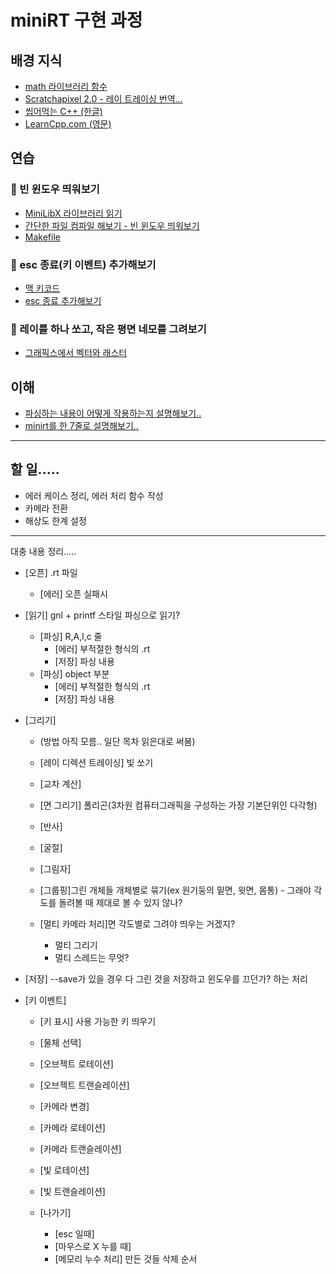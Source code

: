 # miniRT 구현 과정

## 배경 지식
- [math 라이브러리 함수](math-h-함수)
- [Scratchapixel 2.0 - 레이 트레이싱 번역...](Scratchapixel번역)
- [씹어먹는 C++ (한글)](https://modoocode.com/135)
- [LearnCpp.com (영문)](https://www.learncpp.com/)




## 연습

### 🐣 빈 윈도우 띄워보기
- [MiniLibX 라이브러리 읽기](miniRT라이브러리)
- [간단한 파일 컴파일 해보기 - 빈 윈도우 띄워보기](miniRT창띄우기)
- [Makefile](miniRT-Makefile)

### 🐣 esc 종료(키 이벤트) 추가해보기 
- [맥 키코드](맥-키코드)
- [esc 종료 추가해보기](miniRT종료해보기)

### 🐣 레이를 하나 쏘고, 작은 평면 네모를 그려보기
- [그래픽스에서 벡터와 래스터](벡터)




## 이해
- [파싱하는 내용이 어떻게 작용하는지 설명해보기..](miniRT-파싱)
- [minirt를 한 7줄로 설명해보기..](miniRT요약)



---------

## 할 일.....

- 에러 케이스 정리, 에러 처리 함수 작성
- 카메라 전환
- 해상도 한계 설정











--------------------------
대충 내용 정리.....


- [오픈] .rt 파일
    - [에러] 오픈 실패시
- [읽기] gnl + printf 스타일 파싱으로 읽기?
    - [파싱] R,A,l,c 줄
        - [에러] 부적절한 형식의 .rt 
        - [저장] 파싱 내용
    - [파싱] object 부분
        - [에러] 부적절한 형식의 .rt
        - [저장] 파싱 내용
- [그리기]
    - (방법 아직 모름.. 일단 목차 읽은대로 써봄)
    - [레이 디렉션 트레이싱] 빛 쏘기
    - [교차 계산]
    - [면 그리기] 폴리곤(3차원 컴퓨터그래픽을 구성하는 가장 기본단위인 다각형)
    - [반사]
    - [굴절]
    - [그림자]
    
    - [그룹핑]그린 개체들 개체별로 묶기(ex 원기둥의 밑면, 윗면, 몸통) - 그래야 각도를 돌려볼 때 제대로 볼 수 있지 않나? 
    - [멀티 카메라 처리]면 각도별로 그려야 띄우는 거겠지?
        - 멀티 그리기
        - 멀티 스레드는 무엇?
- [저장] --save가 있을 경우 다 그린 것을 저장하고 윈도우를 끄던가? 하는 처리

- [키 이벤트]
    - [키 표시] 사용 가능한 키 띄우기
    - [물체 선택]
    - [오브젝트 로테이션]
    - [오브젝트 트랜슬레이션]

    - [카메라 변경]
    - [카메라 로테이션]
    - [카메라 트랜슬레이션]

    - [빛 로테이션]
    - [빛 트랜슬레이션]
    
    - [나가기]
        - [esc 일때]
        - [마우스로 X 누를 때]
        - [메모리 누수 처리] 만든 것들 삭제 순서
        
